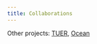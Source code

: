 ```yaml
---
title: Collaborations
---
```


Other projects: [TUER](https://alisakobzar.github.io/other/tuer_sounddesign/), [Ocean](https://alisakobzar.github.io/electro-acoustic/ocean/)